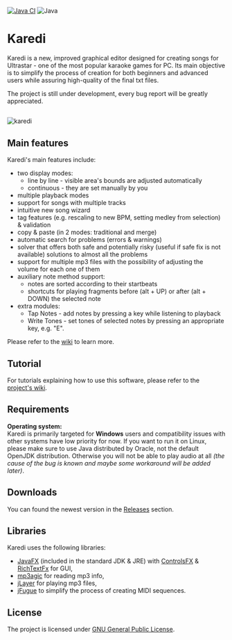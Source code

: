 [![Java CI](https://github.com/Nianna/Karedi/actions/workflows/maven.yml/badge.svg?branch=master)](https://github.com/Nianna/Karedi/actions/workflows/maven.yml)
![Java](https://img.shields.io/badge/Java-17-informational)

# Karedi

Karedi is a new, improved graphical editor designed for creating songs for Ultrastar - one of the most popular karaoke games for PC.
Its main objective is to simplify the process of creation for both beginners and advanced users while assuring high-quality of the final txt files.

The project is still under development, every bug report will be greatly appreciated.
##

![karedi](https://github.com/Nianna/Karedi/assets/31940002/568093fb-43cd-4c1e-b8a7-69f188d7e9c2)


## Main features
Karedi's main features include:
  * two display modes:
     * line by line - visible area's bounds are adjusted automatically
     * continuous - they are set manually by you
  * multiple playback modes
  * support for songs with multiple tracks
  * intuitive new song wizard
  * tag features (e.g. rescaling to new BPM, setting medley from selection) & validation
  * copy & paste (in 2 modes: traditional and merge)
  * automatic search for problems (errors & warnings)
  * solver that offers both safe and potentially risky (useful if safe fix is not available) solutions to almost all the problems
  * support for multiple mp3 files with the possibility of adjusting the volume for each one of them
  * auxiliary note method support:
      * notes are sorted according to their startbeats
      * shortcuts for playing fragments before (alt + UP) or after (alt + DOWN) the selected note
  * extra modules:
      * Tap Notes - add notes by pressing a key while listening to playback
      * Write Tones - set tones of selected notes by pressing an appropriate key, e.g. "E".
      
Please refer to the [wiki](https://github.com/Nianna/Karedi/wiki) to learn more.

## Tutorial

For tutorials explaining how to use this software, please refer to the [project's wiki](https://github.com/Nianna/Karedi/wiki). 

## Requirements

<b>Operating system:</b>
<br>
  Karedi is primarily targeted for <b>Windows</b> users and compatibility issues with other systems have low priority for now.
If you want to run it on Linux, please make sure to use Java distributed by Oracle, not the default OpenJDK distribution. Otherwise you will not be able to play audio at all <i>(the cause of the bug is known and maybe some workaround will be added later)</i>.

## Downloads

You can found the newest version in the [Releases](https://github.com/Nianna/Karedi/releases/latest) section.

## Libraries

Karedi uses the following libraries:
* [JavaFX](http://www.oracle.com/technetwork/java/javase/overview/javafx-overview-2158620.html) (included in the standard JDK & JRE) with [ControlsFX](http://fxexperience.com/controlsfx/) & [RichTextFx](https://github.com/TomasMikula/RichTextFX) for GUI,
* [mp3agic](https://github.com/mpatric/mp3agic) for reading mp3 info,
* [jLayer](http://www.javazoom.net/javalayer/javalayer.html) for playing mp3 files,
* [jFugue](http://www.jfugue.org) to simplify the process of creating MIDI sequences.

## License

The project is licensed under [GNU General Public License](https://www.gnu.org/licenses/gpl-3.0.en.html).
